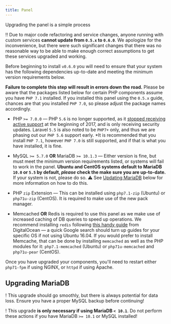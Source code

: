 ```yaml
---
title: Panel
---
```


Upgrading the panel is a simple process

!! Due to major code refactoring and service changes, anyone running with custom services **cannot update from `0.5.x` to `0.6.0`**. We apologize for the inconvenience, but there were such significant changes that there was no reasonable way to be able to make enough correct assumptions to get these services upgraded and working.

Before beginning to install `v0.6.0` you will need to ensure that your system has the following dependencies up-to-date and meeting the minimum version requirements below.

**Failure to complete this step will result in errors down the road.** Please be aware that the packages listed below for certain PHP components assume you have `PHP 7.1` installed. If you installed this panel using the `0.5.x` guide, chances are that you installed `PHP 7.0`, so please adjust the package names accordingly.

* PHP `>= 7.0.0` — PHP `5.6` is no longer supported, as it [stopped receiving active support](http://php.net/supported-versions.php) at the beginning of 2017, and is only receiving security updates. Laravel `5.5` is also noted to be `PHP7+` only, and thus we are phasing out our `PHP 5.6` support early. *It is recommended that you install `PHP 7.1`, however `PHP 7.0` is still supported, and if that is what you have installed, it is fine.

* MySQL `>= 5.7.0` **OR** MariaDB `>= 10.1.3` — Either version is fine, but must meet the minimum version requirements listed, or systems will fail to work in the panel. **Ubuntu and CentOS systems default to MariaDB `10.0` or `5.5` by default, *please* check the make sure you are up-to-date.** If your system is not, please do so. :warning: See [Updating MariaDB](#section-upgrading-mariadb) below for more information on how to do this.

* PHP `zip` Extension — This can be installed using `php7.1-zip` (Ubuntu) or `php71u-zip` (CentOS). It is required to make use of the new pack manager.

* Memcached **OR** Redis is required to use this panel as we make use of increased caching of DB queries to speed up operations. We recommend installing `redis` following [this handy guide](https://www.digitalocean.com/community/tutorials/how-to-install-and-configure-redis-on-ubuntu-16-04) from DigitalOcean — a quick Google search should turn up guides for your specific OS if not using Ubuntu 16.04. If you would prefer to install Memcache, that can be done by installing `memcached` as well as the PHP modules for it: `php7.1-memcached` (Ubuntu) or `php71u-memcached` and `php71u-pear` (CentOS).

Once you have upgraded your components, you'll need to restart either `php71-fpm` if using NGINX, or `httpd` if using Apache.

## Upgrading MariaDB

! This upgrade should go smoothly, but there is always potential for data loss. Ensure you have a proper MySQL backup before continuing!

! This upgrade **is only necessary if using MariaDB `< 10.1`**. Do not perform these actions if you have MariaDB `>= 10.1` or MySQL installed!